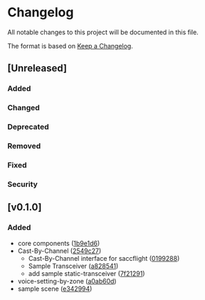 # Changelog

All notable changes to this project will be documented in this file.

The format is based on [Keep a Changelog].

[Keep a Changelog]: https://keepachangelog.com/en/1.1.0/

## [Unreleased]
### Added

### Changed

### Deprecated

### Removed

### Fixed

### Security

## [v0.1.0]

### Added

* core components ([1b9e1d6](https://github.com/VirtualAviationJapan/UdonRadioCommunications-Redux/commit/1b9e1d6a396bc6ec34a08fd3964d66f289fc002a))
* Cast-By-Channel ([2549c27](https://github.com/VirtualAviationJapan/UdonRadioCommunications-Redux/commit/2549c27ebea2d8ed311faf1fef288d5f4dd4009a))
  * Cast-By-Channel interface for saccflight ([0199288](https://github.com/VirtualAviationJapan/UdonRadioCommunications-Redux/commit/01992884090f26d9086e8b6be885c40fbc7c9d2b))
  * Sample Transceiver ([a828541](https://github.com/VirtualAviationJapan/UdonRadioCommunications-Redux/commit/a828541f1bd843161f230f88c3bd5f4f5d5cf7be))
  * add sample static-transceiver ([7f21291](https://github.com/VirtualAviationJapan/UdonRadioCommunications-Redux/commit/7f21291bfb198ec29b5ff57a5629f0bfa8337f80))
* voice-setting-by-zone ([a0ab60d](https://github.com/VirtualAviationJapan/UdonRadioCommunications-Redux/commit/a0ab60d8b9591ccca63a5efa710b7b83b938d294))
* sample scene ([e342994](https://github.com/VirtualAviationJapan/UdonRadioCommunications-Redux/commit/e3429945b9abef6b32c4b491bb2f9ab33cc42875))
